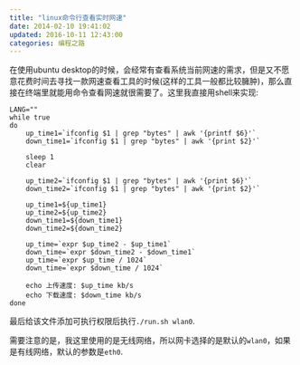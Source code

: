 ```yaml
---
title: "linux命令行查看实时网速"
date: 2014-02-10 19:41:02
updated: 2016-10-11 12:43:00
categories: 编程之路
---
```

在使用ubuntu desktop的时候，会经常有查看系统当前网速的需求，但是又不愿意花费时间去寻找一款网速查看工具的时候(这样的工具一般都比较臃肿)，那么直接在终端里就能用命令查看网速就很需要了。这里我直接用shell来实现:

```shell
LANG=""
while true
do
	up_time1=`ifconfig $1 | grep "bytes" | awk '{printf $6}'`
	down_time1=`ifconfig $1 | grep "bytes" | awk '{print $2}'`
	
	sleep 1
	clear
	
	up_time2=`ifconfig $1 | grep "bytes" | awk '{print $6}'`
	down_time2=`ifconfig $1 | grep "bytes" | awk '{print $2}'`
	
	up_time1=${up_time1}
	up_time2=${up_time2}
	down_time1=${down_time1}
	down_time2=${down_time2}
	
	up_time=`expr $up_time2 - $up_time1`
	down_time=`expr $down_time2 - $down_time1`
	up_time=`expr $up_time / 1024`
	down_time=`expr $down_time / 1024`
	
	echo 上传速度: $up_time kb/s
	echo 下载速度: $down_time kb/s
done

```

最后给该文件添加可执行权限后执行`./run.sh wlan0`.

需要注意的是，我这里使用的是无线网络，所以网卡选择的是默认的`wlan0`，如果是有线网络，默认的参数是`eth0`.